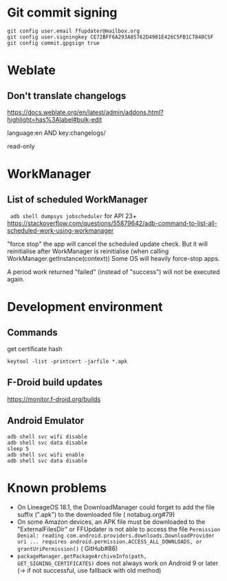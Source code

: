 # Git commit signing

```
git config user.email ffupdater@mailbox.org
git config user.signingkey CE72BFF6A293A85762D4901E426C5FB1C7840C5F
git config commit.gpgsign true
```

# Weblate

## Don't translate changelogs

https://docs.weblate.org/en/latest/admin/addons.html?highlight=has%3Alabel#bulk-edit

language:en AND key:changelogs/

read-only

# WorkManager

## List of scheduled WorkManager

`` adb shell dumpsys jobscheduler`` for API 23+
https://stackoverflow.com/questions/55879642/adb-command-to-list-all-scheduled-work-using-workmanager

"force stop" the app will cancel the scheduled update check. But it will reinitialise after WorkManager is
reinitialise (when calling WorkManager.getInstance(context))
Some OS will heavily force-stop apps.

A period work returned "failed" (instead of "success") will not be executed again.

# Development environment

## Commands

get certificate hash

`keytool -list -printcert -jarfile *.apk`

## F-Droid build updates

https://monitor.f-droid.org/builds

## Android Emulator

```
adb shell svc wifi disable
adb shell svc data disable
sleep 5
adb shell svc wifi enable
adb shell svc data disable
```

# Known problems

- On LineageOS 18.1, the DownloadManager could forget to add the file suffix (".apk") to the downloaded file (
  notabug.org#79)
- On some Amazon devices, an APK file must be downloaded to the "ExternalFilesDir" or FFUpdater is not able to
  access the
  file `Permission Denial: reading com.android.providers.downloads.DownloadProvider uri ... requires android.permission.ACCESS_ALL_DOWNLOADS, or grantUriPermission()` (
  GitHub#86)
- `packageManager.getPackageArchiveInfo(path, GET_SIGNING_CERTIFICATES)` does not always work on Android 9 or
  later (-> if not successful, use fallback with old method)